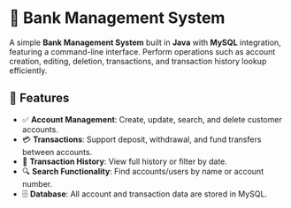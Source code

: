 # 🏦 Bank Management System

A simple **Bank Management System** built in **Java** with **MySQL** integration, featuring a command-line interface. Perform operations such as account creation, editing, deletion, transactions, and transaction history lookup efficiently.

## 🎯 Features

- ✅ **Account Management**: Create, update, search, and delete customer accounts.
- 💳 **Transactions**: Support deposit, withdrawal, and fund transfers between accounts.
- 🧾 **Transaction History**: View full history or filter by date.
- 🔍 **Search Functionality**: Find accounts/users by name or account number.
- 🗄️ **Database**: All account and transaction data are stored in MySQL.
